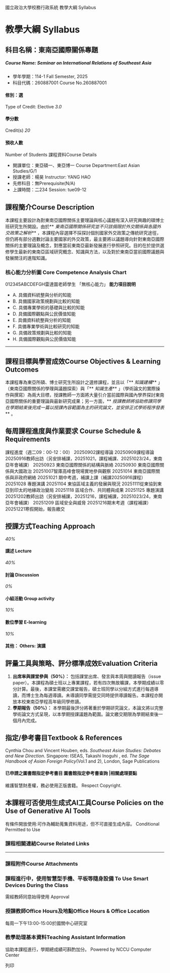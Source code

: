 國立政治大學校務行政系統 教學大綱 Syllabus
# 教學大綱 Syllabus
##  科目名稱：東南亞國際關係專題
#####  Course Name: Seminar on International Relations of Southeast Asia
  * 學年學期：114-1 Fall Semester, 2025 
  * 科目代碼：260887001 Course No.260887001


#### 修別：選
Type of Credit: Elective 
_3.0_
#### 學分數
Credit(s)
_20_
#### 預收人數
Number of Students
課程資料Course Details
  * 開課單位：東亞碩一、東亞博一 Course Department:East Asian Studies/G/1 
  * 授課老師：楊昊 Instructor: YANG HAO 
  * 先修科目：無Prerequisite(N/A)
  * 上課時間：二234 Session: tue09-12


##  課程簡介Course Description
本課程主要設計為對東南亞國際關係主要理論與核心議題有深入研究興趣的碩博士班研究生所開設。由於** _東南亞國際關係研究並不只該侷限於外交關係與各國外交政策之解析_** ，本課程內容選擇不採探討個別國家外交政策之傳統研究途徑，但仍將有部分週數討論主要國家的外交政策，最主要將以議題導向針對東南亞國際關係的主要理論及概念，對應當前東南亞最新發展進行參照研究。目的在於提供選修學生最新的東南亞區域研究概念、知識與方法，以及對於東南亞當前國際議題與發展關注的進階知識。
###  核心能力分析圖 Core Competence Analysis Chart
012345ABCDEFGH雷達圖老師學生
「無核心能力」 
**能力項目說明**
  * A. 具備資料統整與分析的知能
  * B. 具備國家政策規劃與比較的知能
  * C. 具備專業學術的基礎與比較的知能
  * D. 具備國際觀點與公民價值知能
  * E. 具備資料統整與分析的知能
  * F. 具備專業學術與比較研究的知能
  * G. 具備政策規劃與比較的知能
  * H. 具備國際觀點與公民價值知能


* * *
##  課程目標與學習成效Course Objectives & Learning Outcomes 
本課程專為東亞所碩、博士研究生所設計之選修課程，並且以「** _知識建構_** 」（東南亞國際關係的學理與議題探索）與「** _知識生產_** 」（學術論文的實際操作與撰寫）為兩大目標，授課教師一方面將大量引介當前國際與國內學界探討東南亞國際關係的重要理論與最新研究成果；另一方面，** _授課教師將協助修課同學在學期結束後完成一篇以授課內容範圍為主的研究論文，並安排正式學術程序發表_** 。
##  每周課程進度與作業要求 Course Schedule & Requirements
課程進度（週二09：00-12：00）
20250902課程導論
20250909課程導論
20250916教師出訪（另安排補課，20251021，課程補課、20251023/24，東南亞年會補課）
20250923 東南亞國際關係的結構與脈絡
20250930 東南亞國際關係與大國政治
20251007智庫高峰會現場實地參與觀察
20251014 東南亞國際關係與非政府網絡
20251021 期中考週，補課上課（補課20250916課程）
20251028 專題演講
20251104 東協區域主義的發展與現況
20251111從東協到東亞到印太的地緣政治變局
20251118 區域合作、共同體與成果
20251125 專題演講
20251202教師出訪（另安排補課，20251216，課程補課，20251023/24，東南亞年會補課）
20251209 區域安全與威脅
20251216期末考週（課程補課）
20251221寒假開始，報告繳交
##  授課方式Teaching Approach
_40%_
####  講述 Lecture
_40%_
####  討論 Discussion
_0%_
####  小組活動 Group activity
_10%_
####  數位學習 E-learning
_10%_
####  其他： Others: 演講 
##  評量工具與策略、評分標準成效Evaluation Criteria
  1. **出席率與課堂參與（50%）：** 包括課堂出席、發言與本周與閱讀報告（issue paper）。本課程為碩士班以上專業課程，若有四次無故曠課，本學期成績以零分計算。最後，本課堂需繳交課堂報告，碩士班同學以分組方式進行每週導讀，而博士生為每週導讀。未導讀同學需提交同時提供導讀報告。本課程亦開放本校東南亞學程高年級同學修讀。
  2. **學期報告（50%）：** 本學期最後評分將著重於學期研究論文，本論文將以完整學術論文方式呈現，以本學期授課議題為範圍。論文繳交期限為學期結束後一個月內完成。


##  指定/參考書目Textbook & References
Cynthia Chou and Vincent Houben, eds. _Southeast Asian Studies: Debates and New Direction_. Singapore: ISEAS,
Takashi Inoguhi , ed. _The Sage Handbook of Asian Foreign Policy_(Vol.1 and 2), London, Sage Publications
####  已申請之圖書館指定參考書目  圖書館指定參考書查詢 |相關處理要點
維護智慧財產權，務必使用正版書籍。 Respect Copyright.
##  本課程可否使用生成式AI工具Course Policies on the Use of Generative AI Tools
有條件開放使用:可作為輔助蒐集資料用途，但不可直接生成內容。 Conditional Permitted to Use 
###  課程相關連結Course Related Links
* * *
###  課程附件Course Attachments
###  課程進行中，使用智慧型手機、平板等隨身設備 To Use Smart Devices During the Class
需經教師同意始得使用  Approval
###  授課教師Office Hours及地點Office Hours & Office Location
每周一下午13:00-15:00於國關中心研究室
###  教學助理基本資料Teaching Assistant Information
協助本課程進行，學期總成績可斟酌加分。
Powered by NCCU Computer Center
  
列印
